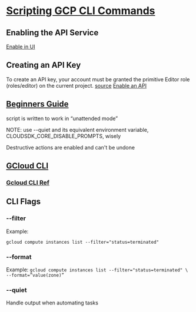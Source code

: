 # [Scripting GCP CLI Commands](https://cloud.google.com/sdk/docs/scripting-gcloud)

## Enabling the API Service

[Enable in UI](https://console.cloud.google.com/apis/library/clouderrorreporting.googleapis.com?project=devenv-259801)



## Creating an API Key

To create an API key, your account must be granted the primitive Editor role (roles/editor) on the current project. 
[source](https://cloud.google.com/docs/authentication/api-keys#creating_an_api_key)
[Enable an API](https://cloud.google.com/endpoints/docs/openapi/enable-api)







## [Beginners Guide](https://cloud.google.com/blog/products/management-tools/scripting-with-gcloud-a-beginners-guide-to-automating-gcp-tasks)

script is written to work in “unattended mode”

NOTE: use --quiet and its equivalent environment variable, CLOUDSDK_CORE_DISABLE_PROMPTS, wisely

Destructive actions are enabled and can't be undone






## [GCloud CLI](https://cloud.google.com/sdk/gcloud/)

### [Gcloud CLI Ref](https://cloud.google.com/sdk/gcloud/reference)



## CLI Flags

### --filter
Example:

`
gcloud compute instances list --filter="status=terminated"
`

### --format
Example:
`
gcloud compute instances list --filter="status=terminated" \
    --format=”value(zone)”
`

### --quiet
Handle output when automating tasks

